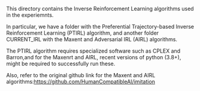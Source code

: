 This directory contains the Inverse Reinforcement Learning algorithms used in the experiemnts. 

In particular, we have a folder with the Preferential Trajectory-based Inverse Reinforcement Learning (PTIRL) algorithm, and another folder
CURRENT_IRL with the Maxent and Adversarial IRL (AIRL) algorithms. 

The PTIRL algorithm requires specialized software such as CPLEX and Barron,and for the Maxenrt and AIRL, recent versions of python (3.8+), might
be required to successfully run these. 

Also, refer to the original github link for the Maxent and AIRL algorithms:https://github.com/HumanCompatibleAI/imitation